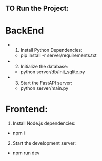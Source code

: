 ## TO Run the Project:
# BackEnd 
- 1. Install Python Dependencies:
   - pip install -r server/requirements.txt 
- 2. Initialize the database:
    - python server/db/init_sqlite.py
- 3. Start the FastAPI server:
    - python server/main.py     

# Frontend:
1. Install Node.js dependencies:
 - npm i
2. Start the development server:
 - npm run dev
